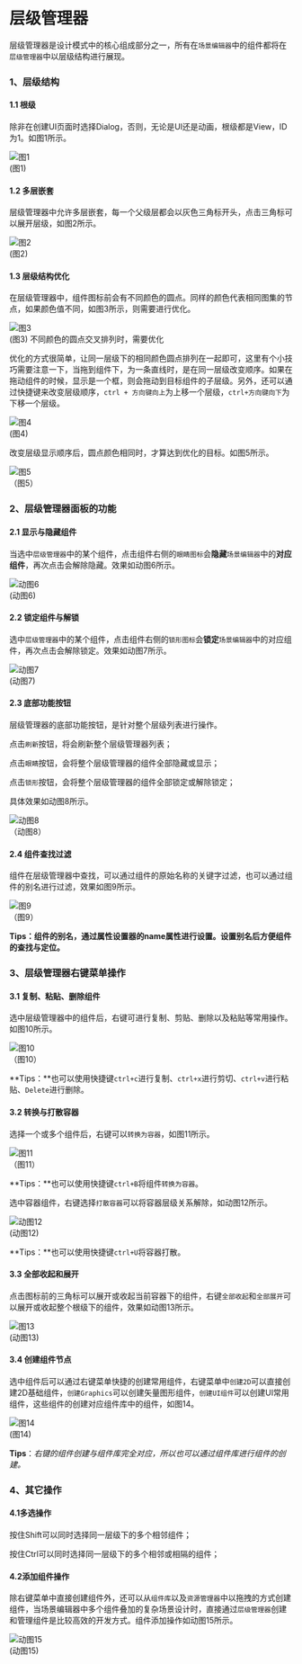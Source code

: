 # 层级管理器

层级管理器是设计模式中的核心组成部分之一，所有在`场景编辑器`中的组件都将在`层级管理器`中以层级结构进行展现。



### 1、层级结构

#### 1.1 根级

除非在创建UI页面时选择Dialog，否则，无论是UI还是动画，根级都是View，ID为1。如图1所示。

![图1](img/1.png) <br />(图1)

#### 1.2 多层嵌套

层级管理器中允许多层嵌套，每一个父级层都会以灰色三角标开头，点击三角标可以展开层级，如图2所示。

![图2](img/2.png)<br />(图2)

#### 1.3 层级结构优化

在层级管理器中，组件图标前会有不同颜色的圆点。同样的颜色代表相同图集的节点，如果颜色值不同，如图3所示，则需要进行优化。

![图3](img/3.png) <br />(图3) 不同颜色的圆点交叉排列时，需要优化

优化的方式很简单，让同一层级下的相同颜色圆点排列在一起即可，这里有个小技巧需要注意一下，当拖到组件下，为一条直线时，是在同一层级改变顺序。如果在拖动组件的时候，显示是一个框，则会拖动到目标组件的子层级。另外，还可以通过快捷键来改变层级顺序，`ctrl + 方向键向上`为上移一个层级，`ctrl+方向键向下`为下移一个层级。

![图4](img/4.png) <br /> (图4)

改变层级显示顺序后，圆点颜色相同时，才算达到优化的目标。如图5所示。

![图5](img/5.png) <br /> （图5）



### 2、层级管理器面板的功能

#### 2.1 显示与隐藏组件

当选中`层级管理器`中的某个组件，点击组件右侧的`眼睛图标`会**隐藏**`场景编辑器`中的**对应组件**，再次点击会解除隐藏。效果如动图6所示。

![动图6](img/6.gif) <br />(动图6)

#### 2.2 锁定组件与解锁

选中`层级管理器`中的某个组件，点击组件右侧的`锁形图标`会**锁定**`场景编辑器`中的对应组件，再次点击会解除锁定。效果如动图7所示。

![动图7](img/7.gif) <br />(动图7)



#### 2.3 底部功能按钮

层级管理器的底部功能按钮，是针对整个层级列表进行操作。

点击`刷新`按钮，将会刷新整个层级管理器列表；

点击`眼睛`按钮，会将整个层级管理器的组件全部隐藏或显示；

点击`锁形`按钮，会将整个层级管理器的组件全部锁定或解除锁定；

具体效果如动图8所示。

![动图8](img/8.gif) <br >（动图8）



#### 2.4 组件查找过滤

组件在层级管理器中查找，可以通过组件的原始名称的关键字过滤，也可以通过组件的别名进行过滤，效果如图9所示。

![图9](img/9.png) <br /> （图9）

**Tips：组件的别名，通过属性设置器的name属性进行设置。设置别名后方便组件的查找与定位。**



### 3、层级管理器右键菜单操作

#### 3.1 复制、粘贴、删除组件

选中层级管理器中的组件后，右键可进行复制、剪贴、删除以及粘贴等常用操作。如图10所示。

![图10](img/10.png) <br />（图10）

**Tips：**也可以使用快捷键`ctrl+c`进行复制、`ctrl+x`进行剪切、`ctrl+v`进行粘贴、`Delete`进行删除。

#### 3.2 转换与打散容器

选择一个或多个组件后，右键可以`转换为容器`，如图11所示。

![图11](img/11.png) <br/>（图11）

**Tips：**也可以使用快捷键`ctrl+B`将组件`转换为容器`。

选中容器组件，右键选择`打散容器`可以将容器层级关系解除，如动图12所示。

![动图12](img/12.gif) <br /> (动图12)

**Tips：**也可以使用快捷键`ctrl+U`将容器打散。

#### 3.3 全部收起和展开

点击图标前的三角标可以展开或收起当前容器下的组件，右键`全部收起`和`全部展开`可以展开或收起整个根级下的组件，效果如动图13所示。

![图13](img/13.gif) <br /> (动图13)

#### 3.4 创建组件节点

选中组件后可以通过右键菜单快捷的创建常用组件，右键菜单中`创建2D`可以直接创建2D基础组件，`创建Graphics`可以创建矢量图形组件，`创建UI组件`可以创建UI常用组件，这些组件的创建对应组件库中的组件，如图14。

![图14](img/14.png) <br />(图14)

**Tips**：*右键的组件创建与组件库完全对应，所以也可以通过组件库进行组件的创建。*



### 4、其它操作

#### 4.1多选操作

按住Shift可以同时选择同一层级下的多个相邻组件；

按住Ctrl可以同时选择同一层级下的多个相邻或相隔的组件； 

#### 4.2添加组件操作

除右键菜单中直接创建组件外，还可以从`组件库`以及`资源管理器`中以拖拽的方式创建组件，当场景编辑器中多个组件叠加的复杂场景设计时，直接通过`层级管理器`创建和管理组件是比较高效的开发方式。组件添加操作如动图15所示。

![动图15](img/15.gif) <br /> (动图15)



